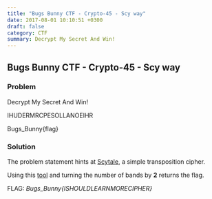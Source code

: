 ```yaml
---
title: "Bugs Bunny CTF - Crypto-45 - Scy way"
date: 2017-08-01 10:10:51 +0300
draft: false
category: CTF
summary: Decrypt My Secret And Win!
---
```

## Bugs Bunny CTF - Crypto-45 - Scy way
### Problem

Decrypt My Secret And Win!

IHUDERMRCPESOLLANOEIHR

Bugs_Bunny{flag}

### Solution

The problem statement hints at [Scytale](https://en.wikipedia.org/wiki/Scytale), a simple transposition cipher.

Using this [tool](http://www.dcode.fr/scytale-cipher) and turning the number of bands by __2__ returns the flag.

FLAG: _Bugs\_Bunny{ISHOULDLEARNMORECIPHER}_
